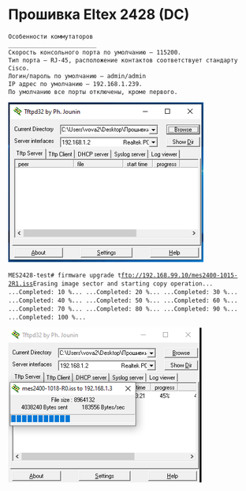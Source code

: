 # Прошивка Eltex 2428 \(DC\)

```text
Особенности коммутаторов
_________________________
Скорость консольного порта по умолчанию — 115200. 
Тип порта — RJ-45, расположение контактов соответствует стандарту Cisco.
Логин/пароль по умолчанию — admin/admin
IP адрес по умолчанию — 192.168.1.239.
По умолчанию все порты отключены, кроме первого.
```

![](../../../.gitbook/assets/image%20%2866%29.png)

`MES2428-test# firmware upgrade t`[`ftp://192.168.99.10/mes2400-1015-2R1.iss`](ftp://192.168.99.10/mes2400-1015-2R1.iss)`Erasing image sector and starting copy operation... ...Completed: 10 %... ...Completed: 20 %... ...Completed: 30 %... ...Completed: 40 %... ...Completed: 50 %... ...Completed: 60 %... ...Completed: 70 %... ...Completed: 80 %... ...Completed: 90 %... ...Completed: 100 %...`

![](../../../.gitbook/assets/image%20%2819%29.png)


